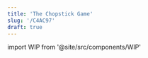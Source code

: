 ```yaml
---
title: 'The Chopstick Game'
slug: '/C4AC97'
draft: true
---
```


import WIP from '@site/src/components/WIP'

<WIP />